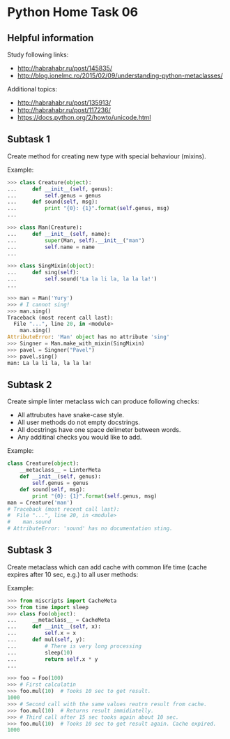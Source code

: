 Python Home Task 06
===================


Helpful information
-------------------

Study following links:
 - http://habrahabr.ru/post/145835/
 - http://blog.ionelmc.ro/2015/02/09/understanding-python-metaclasses/

Additional topics:
 - http://habrahabr.ru/post/135913/
 - http://habrahabr.ru/post/117236/
 - https://docs.python.org/2/howto/unicode.html


Subtask 1
---------

Create method for creating new type with special behaviour (mixins).

Example:

```python
>>> class Creature(object):
...     def __init__(self, genus):
...         self.genus = genus
...     def sound(self, msg):
...         print "{0}: {1}".format(self.genus, msg)
...

>>>	class Man(Creature):
...     def __init__(self, name):
...         super(Man, self).__init__("man")
...         self.name = name
...

>>> class SingMixin(object):
...     def sing(self):
...         self.sound('La la li la, la la la!')
...

>>> man = Man('Yury')
>>> # I cannot sing!
>>> man.sing()
Traceback (most recent call last):
  File "...", line 20, in <module>
    man.sing()
AttributeError: 'Man' object has no attribute 'sing'
>>> Singner = Man.make_with_mixin(SingMixin)
>>> pavel = Singner("Pavel")
>>> pavel.sing()
man: La la li la, la la la!
```


Subtask 2
---------

Create simple linter metaclass wich can produce following checks:
 - All attrubutes have snake-case style.
 - All user methods do not empty docstrings.
 - All docstrings have one space delimeter between words.
 - Any additinal checks you would like to add.

Example:

```python
class Creature(object):
    __metaclass__ = LinterMeta
    def __init__(self, genus):
        self.genus = genus
    def sound(self, msg):
        print "{0}: {1}".format(self.genus, msg)
man = Creature('man')
# Traceback (most recent call last):
#  File "...", line 20, in <module>
#    man.sound
# AttributeError: 'sound' has no documentation sting.
```


Subtask 3
---------

Create metaclass which can add cache with common life time (cache expires after 10 sec, e.g.) to all user methods:

Example:

```python
>>> from miscripts import CacheMeta
>>> from time import sleep
>>> class Foo(object):
...     __metaclass__ = CacheMeta
...     def __init__(self, x):
...         self.x = x
...     def mul(self, y):
...         # There is very long processing
...         sleep(10)
...         return self.x * y
...

>>> foo = Foo(100)
>>> # First calculatin
>>> foo.mul(10)  # Tooks 10 sec to get result.
1000
>>> # Second call with the same values reutrn result from cache.
>>> foo.mul(10)  # Returns result immidiatelly.
>>> # Third call after 15 sec tooks again about 10 sec.
>>> foo.mul(10)  # Tooks 10 sec to get result again. Cache expired.
1000
```
